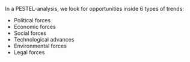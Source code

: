 In a PESTEL-analysis, we look for opportunities inside 6 types of trends:
- Political forces
- Economic forces
- Social forces
- Technological advances
- Environmental forces
- Legal forces